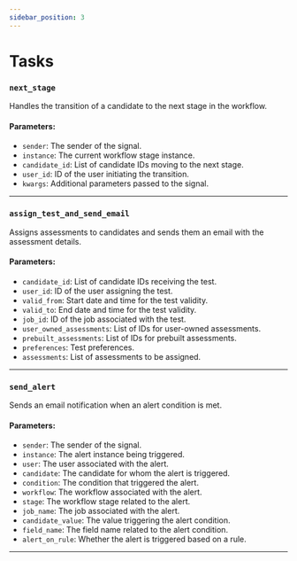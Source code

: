 ```yaml
---
sidebar_position: 3
---
```


# Tasks

### `next_stage`
Handles the transition of a candidate to the next stage in the workflow.

#### Parameters:
- `sender`: The sender of the signal.
- `instance`: The current workflow stage instance.
- `candidate_id`: List of candidate IDs moving to the next stage.
- `user_id`: ID of the user initiating the transition.
- `kwargs`: Additional parameters passed to the signal.

---

### `assign_test_and_send_email`
Assigns assessments to candidates and sends them an email with the assessment details.

#### Parameters:
- `candidate_id`: List of candidate IDs receiving the test.
- `user_id`: ID of the user assigning the test.
- `valid_from`: Start date and time for the test validity.
- `valid_to`: End date and time for the test validity.
- `job_id`: ID of the job associated with the test.
- `user_owned_assessments`: List of IDs for user-owned assessments.
- `prebuilt_assessments`: List of IDs for prebuilt assessments.
- `preferences`: Test preferences.
- `assessments`: List of assessments to be assigned.

---

### `send_alert`
Sends an email notification when an alert condition is met.

#### Parameters:
- `sender`: The sender of the signal.
- `instance`: The alert instance being triggered.
- `user`: The user associated with the alert.
- `candidate`: The candidate for whom the alert is triggered.
- `condition`: The condition that triggered the alert.
- `workflow`: The workflow associated with the alert.
- `stage`: The workflow stage related to the alert.
- `job_name`: The job associated with the alert.
- `candidate_value`: The value triggering the alert condition.
- `field_name`: The field name related to the alert condition.
- `alert_on_rule`: Whether the alert is triggered based on a rule.

---

